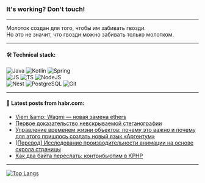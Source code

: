 ### It's working? Don't touch!

---
Молоток создан для того, чтобы им забивать гвозди. <br>
Но это не значит, что гвозди можно забивать только молотком.

---

#### 🛠️ Technical stack:

![Java](https://img.shields.io/badge/Java-informational?logo=Oracle&style=flat&logoColor=white&color=FF4500)
![Kotlin](https://img.shields.io/badge/Kotlin-informational?logo=Kotlin&style=flat&logoColor=white&color=774D97)
![Spring](https://img.shields.io/badge/SpringBoot-informational?logo=SpringBoot&style=flat&logoColor=white&color=6DB33F) <br>
![JS](https://img.shields.io/badge/JS-informational?logo=javaScript&style=flat&logoColor=black&color=F7Df1E)
![TS](https://img.shields.io/badge/TypeScript-informational?logo=typeScript&style=flat&logoColor=black&color=0667A8)
![NodeJS](https://img.shields.io/badge/NodeJS-informational?logo=node.js&style=flat&logoColor=white&color=70A760) <br>
![Nest](https://img.shields.io/badge/NestJS-informational?logo=NestJS&style=flat&logoColor=white&color=E0234E)
![PostgreSQL](https://img.shields.io/badge/PostgreSQL-informational?logo=PostgreSQL&style=flat&logoColor=white&color=DAA520)
![Git](https://img.shields.io/badge/Git-informational?logo=git&style=flat&logoColor=white&color=778899)

___

#### 💬 Latest posts from habr.com:

<!-- BLOG-POST-LIST:START -->
- [Viem &amp;amp; Wagmi — новая замена ethers](https://habr.com/ru/articles/749836/?utm_source=habrahabr&utm_medium=rss&utm_campaign=749836)
- [Первое доказательство невскрываемой стеганографии](https://habr.com/ru/companies/globalsign/articles/749834/?utm_source=habrahabr&utm_medium=rss&utm_campaign=749834)
- [Управление временем жизни объектов: почему это важно и почему для этого пришлось создать новый язык «Аргентум»](https://habr.com/ru/articles/749806/?utm_source=habrahabr&utm_medium=rss&utm_campaign=749806)
- [[Перевод] Исследование производительности анимации на основе скрола страницы](https://habr.com/ru/articles/749794/?utm_source=habrahabr&utm_medium=rss&utm_campaign=749794)
- [Как два байта переслать: контрибьютим в KPHP](https://habr.com/ru/articles/749792/?utm_source=habrahabr&utm_medium=rss&utm_campaign=749792)
<!-- BLOG-POST-LIST:END -->

---
[![Top Langs](https://github-readme-stats-git-master-advtsetting-gmailcom.vercel.app/api/top-langs/?username=zloylis&langs_count=10&hide_title=false&title_color=e6edf3&size_weight=0.5&count_weight=0.5&layout=compact&hide_border=true&theme=dracula)](https://github.com/zloylis)

<!-- ![GitHub stats](https://github-readme-stats-git-master-advtsetting-gmailcom.vercel.app/api?username=zloylis&show_icons=true&hide_border=true&theme=dracula&hide_title=true&include_all_commits=true&count_private=true&hide=contribs&hide_rank=true) -->
